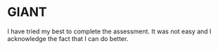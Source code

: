 # GIANT

I have tried my best to complete the assessment. It was not easy and I acknowledge the fact that I can do better.
